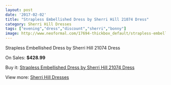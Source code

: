 ```yaml
---
layout: post
date: '2017-02-02'
title: "Strapless Embellished Dress by Sherri Hill 21074 Dress"
category: Sherri Hill Dresses
tags: ["evening","dress","discount","sherri","bonny"]
image: http://www.neoformal.com/17694-thickbox_default/strapless-embellished-dress-by-sherri-hill-21074-dress.jpg
---
```

Strapless Embellished Dress by Sherri Hill 21074 Dress

On Sales: **$428.99**
<a href="https://www.neoformal.com/en/sherri-hill-dresses-2014/5755-strapless-embellished-dress-by-sherri-hill-21074-dress.html"><amp-img layout="responsive" width="600" height="600" src="//www.neoformal.com/17694-thickbox_default/strapless-embellished-dress-by-sherri-hill-21074-dress.jpg" alt="Strapless Embellished Dress by Sherri Hill 21074 Dress 0" /></a>
<a href="https://www.neoformal.com/en/sherri-hill-dresses-2014/5755-strapless-embellished-dress-by-sherri-hill-21074-dress.html"><amp-img layout="responsive" width="600" height="600" src="//www.neoformal.com/17699-thickbox_default/strapless-embellished-dress-by-sherri-hill-21074-dress.jpg" alt="Strapless Embellished Dress by Sherri Hill 21074 Dress 1" /></a>
<a href="https://www.neoformal.com/en/sherri-hill-dresses-2014/5755-strapless-embellished-dress-by-sherri-hill-21074-dress.html"><amp-img layout="responsive" width="600" height="600" src="//www.neoformal.com/17698-thickbox_default/strapless-embellished-dress-by-sherri-hill-21074-dress.jpg" alt="Strapless Embellished Dress by Sherri Hill 21074 Dress 2" /></a>
<a href="https://www.neoformal.com/en/sherri-hill-dresses-2014/5755-strapless-embellished-dress-by-sherri-hill-21074-dress.html"><amp-img layout="responsive" width="600" height="600" src="//www.neoformal.com/17697-thickbox_default/strapless-embellished-dress-by-sherri-hill-21074-dress.jpg" alt="Strapless Embellished Dress by Sherri Hill 21074 Dress 3" /></a>
<a href="https://www.neoformal.com/en/sherri-hill-dresses-2014/5755-strapless-embellished-dress-by-sherri-hill-21074-dress.html"><amp-img layout="responsive" width="600" height="600" src="//www.neoformal.com/17696-thickbox_default/strapless-embellished-dress-by-sherri-hill-21074-dress.jpg" alt="Strapless Embellished Dress by Sherri Hill 21074 Dress 4" /></a>
<a href="https://www.neoformal.com/en/sherri-hill-dresses-2014/5755-strapless-embellished-dress-by-sherri-hill-21074-dress.html"><amp-img layout="responsive" width="600" height="600" src="//www.neoformal.com/17695-thickbox_default/strapless-embellished-dress-by-sherri-hill-21074-dress.jpg" alt="Strapless Embellished Dress by Sherri Hill 21074 Dress 5" /></a>

Buy it: [Strapless Embellished Dress by Sherri Hill 21074 Dress](https://www.neoformal.com/en/sherri-hill-dresses-2014/5755-strapless-embellished-dress-by-sherri-hill-21074-dress.html "Strapless Embellished Dress by Sherri Hill 21074 Dress")

View more: [Sherri Hill Dresses](https://www.neoformal.com/en/73-sherri-hill-dresses-2014 "Sherri Hill Dresses")